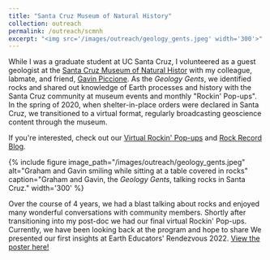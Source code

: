 ```yaml
---
title: "Santa Cruz Museum of Natural History"
collection: outreach
permalink: /outreach/scmnh
excerpt: "<img src='/images/outreach/geology_gents.jpeg' width='300'>"
---
```


While I was a graduate student at UC Santa Cruz, I volunteered as a guest geologist at the [Santa Cruz Museum of Natural Histor](https://www.santacruzmuseum.org/) with my colleague, labmate, and friend, [Gavin Piccione](https://gavinpiccione.github.io/).
As the <i>Geology Gents</i>, we identified rocks and shared out knowledge of Earth processes and history with the Santa Cruz community at museum events and monthly "Rockin' Pop-ups".
In the spring of 2020, when shelter-in-place orders were declared in Santa Cruz, we transitioned to a virtual format, regularly broadcasting geoscience content through the museum.

If you're interested, check out our [Virtual Rockin' Pop-ups](https://www.santacruzmuseum.org/category/rockin-pop-up/) and [Rock Record Blog](https://www.santacruzmuseum.org/category/virtual-museum/rock-record/).

{% include figure image_path="/images/outreach/geology_gents.jpeg" alt="Graham and Gavin smiling while sitting at a table covered in rocks" caption="Graham and Gavin, the <i>Geology Gents</i>, talking rocks in Santa Cruz." width='300' %}


Over the course of 4 years, we had a blast talking about rocks and enjoyed many wonderful conversations with community members. 
Shortly after transitioning into my post-doc we had our final virtual Rockin' Pop-ups. 
Currently, we have been looking back at the program and hope to share 
We presented our first insights at Earth Educators' Rendezvous 2022.
[View the poster here!](/files/Edwards_EER22.pdf)
